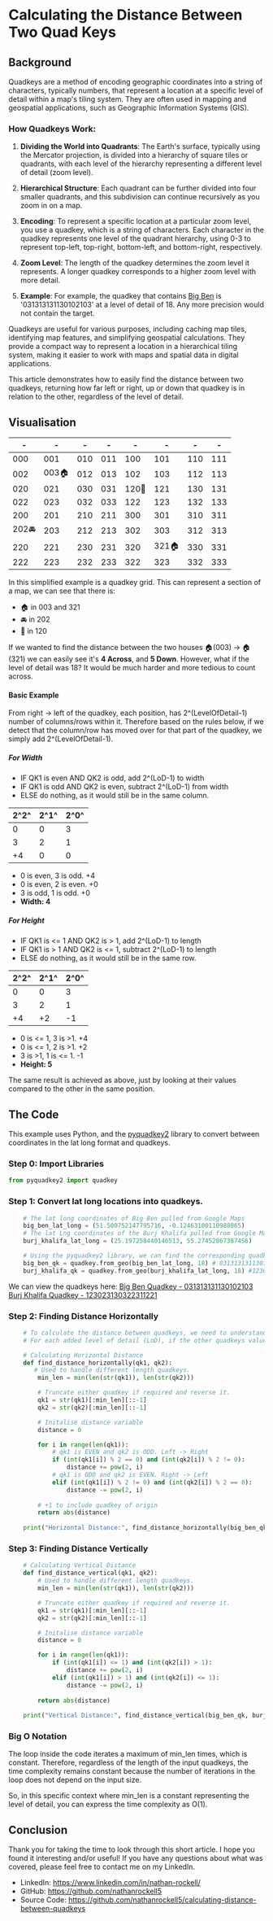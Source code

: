 # Calculating the Distance Between Two Quad Keys

## Background

Quadkeys are a method of encoding geographic coordinates into a string of characters, typically numbers, that represent a location at a specific level of detail within a map's tiling system. They are often used in mapping and geospatial applications, such as Geographic Information Systems (GIS).

### How Quadkeys Work:

1. **Dividing the World into Quadrants**: The Earth's surface, typically using the Mercator projection, is divided into a hierarchy of square tiles or quadrants, with each level of the hierarchy representing a different level of detail (zoom level).

2. **Hierarchical Structure**: Each quadrant can be further divided into four smaller quadrants, and this subdivision can continue recursively as you zoom in on a map.

3. **Encoding**: To represent a specific location at a particular zoom level, you use a quadkey, which is a string of characters. Each character in the quadkey represents one level of the quadrant hierarchy, using 0-3 to represent top-left, top-right, bottom-left, and bottom-right, respectively.

4. **Zoom Level**: The length of the quadkey determines the zoom level it represents. A longer quadkey corresponds to a higher zoom level with more detail.

5. **Example**: For example, the quadkey that contains [Big Ben](https://ecn.t3.tiles.virtualearth.net/tiles/a031313131130102103.jpeg?g=129) is '031313131130102103' at a level of detail of 18. Any more precision would not contain the target.



Quadkeys are useful for various purposes, including caching map tiles, identifying map features, and simplifying geospatial calculations. They provide a compact way to represent a location in a hierarchical tiling system, making it easier to work with maps and spatial data in digital applications.

This article demonstrates how to easily find the distance between two quadkeys, returning how far left or right, up or down that quadkey is in relation to the other, regardless of the level of detail.

## Visualisation

| - | - | - | - | - | - | - | - |
| --- | --- | --- | --- | --- | --- | --- | --- |
| 000 | 001 | 010 | 011 | 100 | 101 | 110 | 111 |
| 002 | 003🏠 | 012 | 013 | 102 | 103 | 112 | 113 |
| 020 | 021 | 030 | 031 | 120🏢 | 121 | 130 | 131 |
| 022 | 023 | 032 | 033 | 122 | 123 | 132 | 133 |
| 200 | 201 | 210 | 211 | 300 | 301 | 310 | 311 |
| 202🚘 | 203 | 212 | 213 | 302 | 303 | 312 | 313 |
| 220 | 221 | 230 | 231 | 320 | 321🏠 | 330 | 331 |
| 222 | 223 | 232 | 233 | 322 | 323 | 332 | 333 |

In this simplified example is a quadkey grid. This can represent a section of a map, we can see that there is:
- 🏠 in 003 and 321
- 🚘 in 202
- 🏢 in 120

If we wanted to find the distance between the two houses 🏠(003) -> 🏠(321)  we can easily see it's **4 Across**, and **5 Down**. However, what if the level of detail was 18? It would be much harder and more tedious to count across.

#### Basic Example

From right -> left of the quadkey, each position, has 2^(LevelOfDetail-1) number of columns/rows within it. Therefore based on the rules below, if we detect that the column/row has moved over for that part of the quadkey, we simply add 2^(LevelOfDetail-1).

##### For Width

- IF QK1 is even AND QK2 is odd, add 2^(LoD-1) to width
- IF QK1 is odd AND QK2 is even, subtract 2^(LoD-1) from width
- ELSE do nothing, as it would still be in the same column.

| 2^2^| 2^1^ | 2^0^ |
| - | - | - |
| 0 | 0 | 3 |
| 3 | 2 | 1 |
| +4| 0 | 0 |
- 0 is even, 3 is odd. +4
- 0 is even, 2 is even. +0
- 3 is odd, 1 is odd. +0
- **Width: 4**

##### For Height

- IF QK1 is <= 1 AND QK2 is > 1, add 2^(LoD-1) to length
- IF QK1 is > 1 AND QK2 is <= 1, subtract 2^(LoD-1) to length
- ELSE do nothing, as it would still be in the same row.

| 2^2^| 2^1^ | 2^0^ |
| - | - | - |
| 0 | 0 | 3 |
| 3 | 2 | 1 |
| +4| +2 | -1 | 
- 0 is <= 1, 3 is >1. +4
- 0 is <= 1, 2 is >1. +2
- 3 is >1, 1 is <= 1. -1
- **Height: 5**

The same result is achieved as above, just by looking at their values compared to the other in the same position.

## The Code

This example uses Python, and the [pyquadkey2](https://pypi.org/project/pyquadkey2/) library to convert between coordinates in the lat long format and quadkeys.

### Step 0: Import Libraries

```python
from pyquadkey2 import quadkey
```

### Step 1: Convert lat long locations into quadkeys.
```python
    # The lat long coordinates of Big Ben pulled from Google Maps
    big_ben_lat_long = (51.500752147795716, -0.12463100110988065)
    # The lat Lng coordinates of the Burj Khalifa pulled from Google Maps
    burj_khalifa_lat_long = (25.197258440146513, 55.27452867387456)

    # Using the pyquadkey2 library, we can find the corresponding quadkey for this location
    big_ben_qk = quadkey.from_geo(big_ben_lat_long, 18) # 031313131130102103
    burj_khalifa_qk = quadkey.from_geo(burj_khalifa_lat_long, 18) #123023130322311221
```
We can view the quadkeys here:
[Big Ben Quadkey - 031313131130102103](https://ecn.t3.tiles.virtualearth.net/tiles/a031313131130102103.jpeg?g=129)
[Burj Khalifa Quadkey - 123023130322311221](https://ecn.t3.tiles.virtualearth.net/tiles/a123023130322311221.jpeg?g=129) 

### Step 2: Finding Distance Horizontally

```python
    # To calculate the distance between quadkeys, we need to understand their relation to each other, whilst also taking into account their level of detail.
    # For each added level of detail (LoD), if the other quadkeys value is a column/row over, it is 2^LoD-1 number of squares over

    # Calculating Horizontal Distance
    def find_distance_horizontally(qk1, qk2):
       # Used to handle different length quadkeys.
        min_len = min(len(str(qk1)), len(str(qk2)))

        # Truncate either quadkey if required and reverse it.
        qk1 = str(qk1)[:min_len][::-1]
        qk2 = str(qk2)[:min_len][::-1]

        # Initalise distance variable
        distance = 0

        for i in range(len(qk1)):
            # qk1 is EVEN and qk2 is ODD. Left -> Right
            if (int(qk1[i]) % 2 == 0) and (int(qk2[i]) % 2 != 0):
                distance += pow(2, i)
            # qk1 is ODD and qk2 is EVEN. Right -> Left
            elif (int(qk1[i]) % 2 != 0) and (int(qk2[i]) % 2 == 0):
                distance -= pow(2, i)
            
        # +1 to include quadkey of origin
        return abs(distance)
    
    print("Horizontal Distance:", find_distance_horizontally(big_ben_qk, burj_khalifa_qk)) #40340
```

### Step 3: Finding Distance Vertically
```python
    # Calculating Vertical Distance
    def find_distance_vertical(qk1, qk2):
        # Used to handle different length quadkeys.
        min_len = min(len(str(qk1)), len(str(qk2)))

        # Truncate either quadkey if required and reverse it.
        qk1 = str(qk1)[:min_len][::-1]
        qk2 = str(qk2)[:min_len][::-1]

        # Initalise distance variable
        distance = 0

        for i in range(len(qk1)):
            if (int(qk1[i]) <= 1) and (int(qk2[i]) > 1):
                distance += pow(2, i)
            elif (int(qk1[i]) > 1) and (int(qk2[i]) <= 1):
                distance -= pow(2, i)
        
        return abs(distance)
    
    print("Vertical Distance:", find_distance_vertical(big_ben_qk, burj_khalifa_qk)) #24925
```
### Big O Notation
The loop inside the code iterates a maximum of min_len times, which is constant. Therefore, regardless of the length of the input quadkeys, the time complexity remains constant because the number of iterations in the loop does not depend on the input size.

So, in this specific context where min_len is a constant representing the level of detail, you can express the time complexity as O(1).

## Conclusion
Thank you for taking the time to look through this short article. I hope you found it interesting and/or useful! If you have any questions about what was covered, please feel free to contact me on my LinkedIn.

- LinkedIn: https://www.linkedin.com/in/nathan-rockell/
- GitHub: https://github.com/nathanrockell5
- Source Code: https://github.com/nathanrockell5/calculating-distance-between-quadkeys
